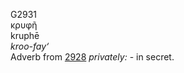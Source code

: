 <body>
  <p>G2931<br>  κρυφῆ  <br> kruphē  <br><i>kroo-fay‘ </i><br>Adverb from <a href="g2928.htm">2928</a>  <i>privately:</i> - in secret.<br></p>
 </body>